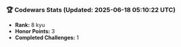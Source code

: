 ### 🏆 Codewars Stats (Updated: 2025-06-18 05:10:22 UTC)

- **Rank:** 8 kyu
- **Honor Points:** 3
- **Completed Challenges:** 1
